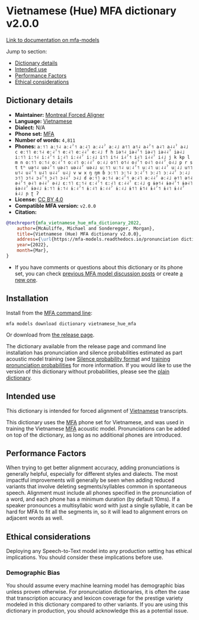 
# Vietnamese (Hue) MFA dictionary v2.0.0

[Link to documentation on mfa-models](https://mfa-models.readthedocs.io/en/main/dictionary/vietnamese_hue_mfa.html)

Jump to section:

- [Dictionary details](#dictionary-details)
- [Intended use](#intended-use)
- [Performance Factors](#performance-factors)
- [Ethical considerations](#ethical-considerations)

## Dictionary details

- **Maintainer:** [Montreal Forced Aligner](https://montreal-forced-aligner.readthedocs.io/)
- **Language:** [Vietnamese](https://en.wikipedia.org/wiki/Vietnamese_language)
- **Dialect:** N/A
- **Phone set:** [MFA](https://mfa-models.readthedocs.io/en/refactor/mfa_phone_set.html#vietnamese)
- **Number of words:** `4,811`
- **Phones:** `aː˦˥ aː˦˨ aː˨ˀ˦ aː˨˥ aː˨˨ˀ aː˨˩ a˦˥ a˦˨ a˨ˀ˦ a˨˥ a˨˨ˀ a˨˩ c eː˦˥ eː˦˨ eː˨ˀ˦ eː˨˥ eː˨˨ˀ eː˨˩ f h iə˦˨ iə˨ˀ˦ iə˨˥ iə˨˨ˀ iə˨˩ iː˦˥ iː˦˨ iː˨ˀ˦ iː˨˥ iː˨˨ˀ iː˨˩ i˦˥ i˦˨ i˨ˀ˦ i˨˥ i˨˨ˀ i˨˩ j k kp l m n oː˦˥ oː˦˨ oː˨ˀ˦ oː˨˥ oː˨˨ˀ oː˨˩ o˦˥ o˦˨ o˨ˀ˦ o˨˥ o˨˨ˀ o˨˩ p r s t tʰ uə˦˨ uə˨ˀ˦ uə˨˥ uə˨˨ˀ uə˨˩ uː˦˥ uː˦˨ uː˨ˀ˦ uː˨˥ uː˨˨ˀ uː˨˩ u˦˥ u˦˨ u˨ˀ˦ u˨˥ u˨˨ˀ u˨˩ v w x ŋ ŋm ɓ ɔː˦˥ ɔː˦˨ ɔː˨ˀ˦ ɔː˨˥ ɔː˨˨ˀ ɔː˨˩ ɔ˦˥ ɔ˦˨ ɔ˨ˀ˦ ɔ˨˥ ɔ˨˨ˀ ɔ˨˩ ɗ əː˦˥ əː˦˨ əː˨ˀ˦ əː˨˥ əː˨˨ˀ əː˨˩ ə˦˥ ə˦˨ ə˨ˀ˦ ə˨˥ ə˨˨ˀ ə˨˩ ɛː˦˥ ɛː˦˨ ɛː˨ˀ˦ ɛː˨˥ ɛː˨˨ˀ ɛː˨˩ ɡ ɨə˦˨ ɨə˨ˀ˦ ɨə˨˥ ɨə˨˨ˀ ɨə˨˩ ɨː˦˥ ɨː˦˨ ɨː˨ˀ˦ ɨː˨˥ ɨː˨˨ˀ ɨː˨˩ ɨ˦˥ ɨ˦˨ ɨ˨ˀ˦ ɨ˨˥ ɨ˨˨ˀ ɨ˨˩ ɲ ʈ ʔ`
- **License:** [CC BY 4.0](https://github.com/MontrealCorpusTools/mfa-models/tree/main/dictionary/vietnamese/hue_mfa/v2.0.0/LICENSE)
- **Compatible MFA version:** `v2.0.0`
- **Citation:**

```bibtex
@techreport{mfa_vietnamese_hue_mfa_dictionary_2022,
	author={McAuliffe, Michael and Sonderegger, Morgan},
	title={Vietnamese (Hue) MFA dictionary v2.0.0},
	address={\url{https://mfa-models.readthedocs.io/pronunciation dictionary/Vietnamese/Vietnamese (Hue) MFA dictionary v2_0_0.html}},
	year={2022},
	month={Mar},
}
```

- If you have comments or questions about this dictionary or its phone set, you can check [previous MFA model discussion posts](https://github.com/MontrealCorpusTools/mfa-models/discussions?discussions_q=Vietnamese+Hue+MFA+dictionary+v2.0.0) or create [a new one](https://github.com/MontrealCorpusTools/mfa-models/discussions/new).

## Installation

Install from the [MFA command line](https://montreal-forced-aligner.readthedocs.io/en/latest/user_guide/models/index.html):

```
mfa models download dictionary vietnamese_hue_mfa
```

Or download from [the release page](https://github.com/MontrealCorpusTools/mfa-models/releases/tag/dictionary-vietnamese_hue_mfa-v2.0.0).

The dictionary available from the release page and command line installation has pronunciation and silence probabilities estimated as part acoustic model training (see [Silence probability format](https://montreal-forced-aligner.readthedocs.io/en/latest/user_guide/dictionary.html#silence-probabilities) and [training pronunciation probabilities](https://montreal-forced-aligner.readthedocs.io/en/latest/user_guide/workflows/training_dictionary.html) for more information.  If you would like to use the version of this dictionary without probabilities, please see the [plain dictionary](https://raw.githubusercontent.com/MontrealCorpusTools/mfa-models/main/dictionary/vietnamese/hue_mfa/vietnamese_hue_mfa.dict).

## Intended use

This dictionary is intended for forced alignment of [Vietnamese](https://en.wikipedia.org/wiki/Vietnamese_language) transcripts.

This dictionary uses the [MFA](https://mfa-models.readthedocs.io/en/refactor/mfa_phone_set.html#vietnamese) phone set for Vietnamese, and was used in training the Vietnamese [MFA](https://mfa-models.readthedocs.io/en/refactor/mfa_phone_set.html#vietnamese) acoustic model. Pronunciations can be added on top of the dictionary, as long as no additional phones are introduced.

## Performance Factors

When trying to get better alignment accuracy, adding pronunciations is generally helpful, especially for different styles and dialects. The most impactful improvements will generally be seen when adding reduced variants that involve deleting segments/syllables common in spontaneous speech.  Alignment must include all phones specified in the pronunciation of a word, and each phone has a minimum duration (by default 10ms). If a speaker pronounces a multisyllabic word with just a single syllable, it can be hard for MFA to fit all the segments in, so it will lead to alignment errors on adjacent words as well.

## Ethical considerations

Deploying any Speech-to-Text model into any production setting has ethical implications. You should consider these implications before use.

### Demographic Bias

You should assume every machine learning model has demographic bias unless proven otherwise. For pronunciation dictionaries, it is often the case that transcription accuracy and lexicon coverage for the prestige variety modeled in this dictionary compared to other variants. If you are using this dictionary in production, you should acknowledge this as a potential issue.

